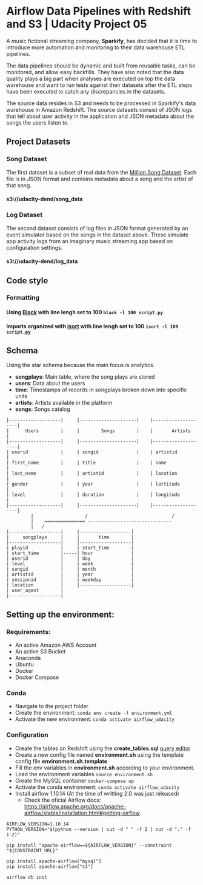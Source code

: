 # Airflow Data Pipelines with Redshift and S3 | Udacity Project 05 

A music fictional streaming company, **Sparkify**, has decided that it is time to introduce more automation and monitoring to their data warehouse ETL pipelines.

The data pipelines should be dynamic and built from reusable tasks, can be monitored, and allow easy backfills. They have also noted that the data quality plays a big part when analyses are executed on top the data warehouse and want to run tests against their datasets after the ETL steps have been executed to catch any discrepancies in the datasets.

The source data resides in S3 and needs to be processed in Sparkify's data warehouse in Amazon Redshift. The source datasets consist of JSON logs that tell about user activity in the application and JSON metadata about the songs the users listen to.

## Project Datasets

### Song Dataset 

The first dataset is a subset of real data from the [Million Song Dataset](http://millionsongdataset.com/). 
Each file is in JSON format and contains metadata about a song and the artist of that song.

#### s3://udacity-dend/song_data

### Log Dataset
The second dataset consists of log files in JSON format generated by an event simulator based on the songs in the dataset above. These simulate app activity logs from an imaginary music streaming app based on configuration settings.

#### s3://udacity-dend/log_data

## Code style

### Formatting 
#### Using [Black](https://github.com/psf/black) with line lengh set to 100 `black -l 100 script.py`

#### Imports organized with [isort](https://pypi.org/project/isort/) with line lengh set to 100 `isort -l 100 script.py `

## Schema

Using the star schema because the main focus is analytics.

- **songplays**: Main table, where the song plays are stored
- **users**: Data about the users
- **time**: Timestamps of records in songplays broken down into specific units
- **artists**: Artists available in the platform 
- **songs**: Songs catalog

```
|-------------------|     |---------------------|    |--------------------|
|      Users        |     |        Songs        |    |       Artists      |
|-------------------|     |---------------------|    |--------------------|
| userid            |     | songid              |    | artistid           |
| first_name        |     | title               |    | name               |
| last_name         |     | artistid            |    | location           |
| gender            |     | year                |    | lattitude          |
| level             |     | duration            |    | longitude          |
|-------------------|     |---------------------|    |--------------------|
         |                   /                               /
         |    =============== -------------------------------
         |   /
|-------------------|     |-------------------|
|     songplays     |     |       time        |
|-------------------|     |-------------------|
| playid            |     | start_time        |
| start_time        |-----| hour              |
| userid            |     | day               |
| level             |     | week              |
| songid            |     | month             |
| artistid          |     | year              |
| sessionid         |     | weekday           |
| location          |     |-------------------|
| user_agent        |     
|-------------------|     

```


## Setting up the environment:

### Requirements:
- An active Amazon AWS Account
- An active S3 Bucket
- Anaconda
- Ubuntu
- Docker
- Docker Compose

### Conda
- Navigate to the project folder
- Create the environment: `conda env create -f environment.yml`
- Activate the new environment: `conda activate airflow_udacity`

### Configuration
- Create the tables on Redshift using the **create_tables.sql**  [query editor](https://docs.aws.amazon.com/pt_br/redshift/latest/mgmt/query-editor.html)
- Create a new config file named **environment.sh** using the template config file **environment.sh.template**
- Fill the env variables in **environment.sh** according to your environment.
- Load the environment variables `source environment.sh`
- Create the MySQL container `docker-compose up`
- Activate the conda environment: `conda activate airflow_udacity`
- Install airflow 1.10.14 (At the time of writting 2.0 was just released)
  - Check the oficial Airflow docs: https://airflow.apache.org/docs/apache-airflow/stable/installation.html#getting-airflow
```shell
AIRFLOW_VERSION=1.10.14
PYTHON_VERSION="$(python --version | cut -d " " -f 2 | cut -d "." -f 1-2)"

pip install "apache-airflow==${AIRFLOW_VERSION}" --constraint "${CONSTRAINT_URL}"

pip install apache-airflow["mysql"]
pip install apache-airflow["s3"]

airflow db init
```

